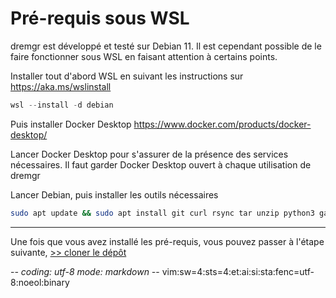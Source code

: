 # Pré-requis sous WSL

dremgr est développé et testé sur Debian 11. Il est cependant possible de le
faire fonctionner sous WSL en faisant attention à certains points.

Installer tout d'abord WSL en suivant les instructions sur <https://aka.ms/wslinstall>
~~~powershell
wsl --install -d debian
~~~

Puis installer Docker Desktop <https://www.docker.com/products/docker-desktop/>

Lancer Docker Desktop pour s'assurer de la présence des services nécessaires. Il
faut garder Docker Desktop ouvert à chaque utilisation de dremgr

Lancer Debian, puis installer les outils nécessaires
~~~sh
sudo apt update && sudo apt install git curl rsync tar unzip python3 gawk
~~~

---

Une fois que vous avez installé les pré-requis, vous pouvez passer à l'étape
suivante, [>> cloner le dépôt](01cloner-depot.md)

-*- coding: utf-8 mode: markdown -*- vim:sw=4:sts=4:et:ai:si:sta:fenc=utf-8:noeol:binary